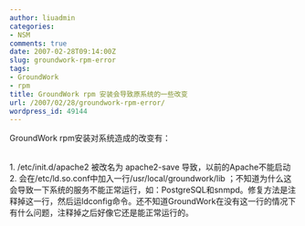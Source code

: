 ```yaml
---
author: liuadmin
categories:
- NSM
comments: true
date: 2007-02-28T09:14:00Z
slug: groundwork-rpm-error
tags:
- GroundWork
- rpm
title: GroundWork rpm 安装会导致原系统的一些改变
url: /2007/02/28/groundwork-rpm-error/
wordpress_id: 49144
---
```


GroundWork rpm安装对系统造成的改变有：<br />

<br />	
  1. /etc/init.d/apache2 被改名为 apache2-save 导致，以前的Apache不能启动
<br />	
  2. 会在/etc/ld.so.conf中加入一行/usr/local/groundwork/lib ；不知道为什么这会导致一下系统的服务不能正常运行，如：PostgreSQL和snmpd。修复方法是注释掉这一行，然后运ldconfig命令。还不知道GroundWork在没有这一行的情况下有什么问题，注释掉之后好像它还是能正常运行的。
<br />
